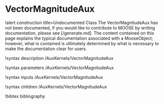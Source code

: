 <!-- MOOSE Documentation Stub: Remove this when content is added. -->

# VectorMagnitudeAux

!alert construction title=Undocumented Class
The VectorMagnitudeAux has not been documented, if you would like to contribute to MOOSE by
writing documentation, please see [/generate.md]. The content contained on this page explains
the typical documentation associated with a MooseObject; however, what is contained is ultimately
determined by what is necessary to make the documentation clear for users.

!syntax description /AuxKernels/VectorMagnitudeAux

!syntax parameters /AuxKernels/VectorMagnitudeAux

!syntax inputs /AuxKernels/VectorMagnitudeAux

!syntax children /AuxKernels/VectorMagnitudeAux

!bibtex bibliography

